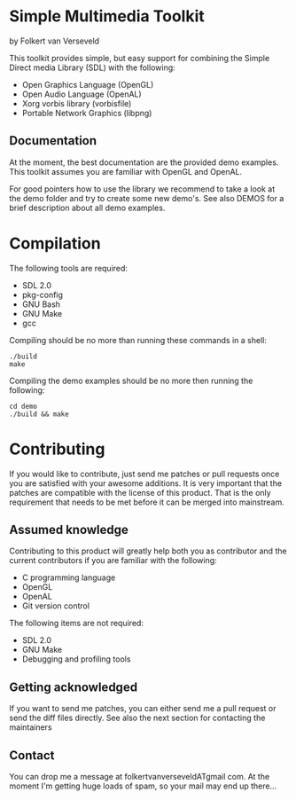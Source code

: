 # Simple Multimedia Toolkit
by Folkert van Verseveld

This toolkit provides simple, but easy support for combining the Simple Direct media Library (SDL) with the following:
* Open Graphics Language (OpenGL)
* Open Audio Language (OpenAL)
* Xorg vorbis library (vorbisfile)
* Portable Network Graphics (libpng)

## Documentation
At the moment, the best documentation are the provided demo examples.
This toolkit assumes you are familiar with OpenGL and OpenAL.

For good pointers how to use the library we recommend to take a look at the demo folder and try to create some new demo's.
See also DEMOS for a brief description about all demo examples.

# Compilation
The following tools are required:
* SDL 2.0
* pkg-config
* GNU Bash
* GNU Make
* gcc

Compiling should be no more than running these commands in a shell:
```
./build
make
```

Compiling the demo examples should be no more then running the following:
```
cd demo
./build && make
```

# Contributing
If you would like to contribute, just send me patches or pull requests once you are satisfied with your awesome additions.
It is very important that the patches are compatible with the license of this product.
That is the only requirement that needs to be met before it can be merged into mainstream.

## Assumed knowledge
Contributing to this product will greatly help both you as contributor and the current contributors if you are familiar with the following:
* C programming language
* OpenGL
* OpenAL
* Git version control

The following items are not required:
* SDL 2.0
* GNU Make
* Debugging and profiling tools

## Getting acknowledged
If you want to send me patches, you can either send me a pull request or send the diff files directly.
See also the next section for contacting the maintainers

## Contact
You can drop me a message at folkertvanverseveldATgmail com.
At the moment I'm getting huge loads of spam, so your mail may end up there...
